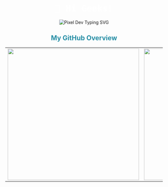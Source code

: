<h1 align="center" style="color: white; font-family: 'Share Tech Mono', monospace;">
  🐧 Hi Geeks!
</h1>

<p align="center">
  <img src="https://readme-typing-svg.demolab.com?font=Press+Start+2P&size=14&pause=1000&color=278EA5&center=true&vCenter=true&width=600&lines=Web+%26+Mobile+Developer+and+Linux+Lover" alt="Pixel Dev Typing SVG" />
</p>

<h2 align="center" style="color:#278EA5;">My GitHub Overview</h2>

<table align="center" cellspacing="0" cellpadding="0">
  <tr>
    <td>
      <img src="https://github-readme-stats.vercel.app/api?username=FunnyVazoniaina&show_icons=true&hide_border=true&theme=transparent&include_all_commits=true&count_private=true&title_color=278EA5&text_color=FFFFFF&icon_color=278EA5" width="420" />
    </td>
    <td>
      <img src="https://github-readme-stats.vercel.app/api/top-langs/?username=FunnyVazoniaina&layout=compact&hide_border=true&theme=transparent&title_color=278EA5&text_color=FFFFFF&icon_color=278EA5" width="420" />
    </td>
  </tr>
</table>
